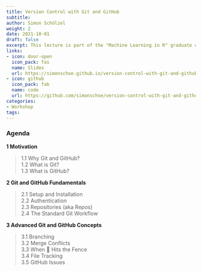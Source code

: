 ```yaml
---
title: Version Control with Git and GitHub
subtitle: 
author: Simon Schölzel
weight: 2
date: 2021-10-01
draft: false
excerpt: This lecture is part of the "Machine Learning in R" graduate course held at University of Münster, School of Business and Economics (winter term 2021/22).
links:
- icon: door-open
  icon_pack: fas
  name: Slides
  url: https://simonschoe.github.io/version-control-with-git-and-github/
- icon: github
  icon_pack: fab
  name: code
  url: https://github.com/simonschoe/version-control-with-git-and-github
categories:
- Workshop
tags:
---
```


### Agenda

**1 Motivation**  
> 1.1 Why Git and GitHub?  
1.2 What is Git?  
1.3 What is GitHub?

**2 Git and GitHub Fundamentals**  
> 2.1 Setup and Installation  
2.2 Authentication  
2.3 Repositories (aka Repos)  
2.4 The Standard Git Workflow
  
**3 Advanced Git and GitHub Concepts**  
> 3.1 Branching  
3.2 Merge Conflicts  
3.3 When :poop: Hits the Fence  
3.4 File Tracking  
3.5 GitHub Issues
